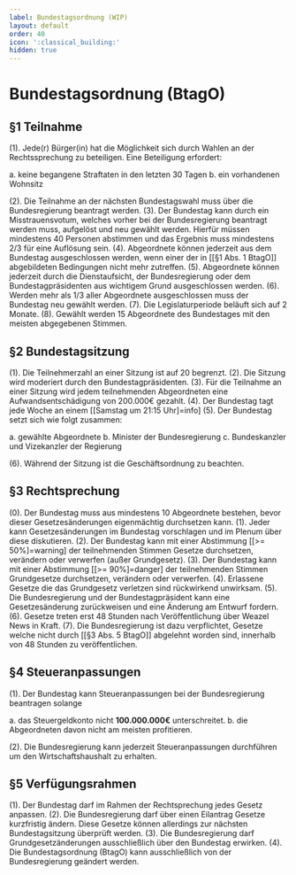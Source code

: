 ```yaml
---
label: Bundestagsordnung (WIP)
layout: default
order: 40
icon: ':classical_building:'
hidden: true
---
```


# Bundestagsordnung (BtagO)

## §1 Teilnahme
(1). Jede(r) Bürger(in) hat die Möglichkeit sich durch Wahlen an der Rechtssprechung zu beteiligen. Eine Beteiligung erfordert:

a. keine begangene Straftaten in den letzten 30 Tagen
b. ein vorhandenen Wohnsitz

(2). Die Teilnahme an der nächsten Bundestagswahl muss über die Bundesregierung beantragt werden.
(3). Der Bundestag kann durch ein Misstrauensvotum, welches vorher bei der Bundesregierung beantragt werden muss, aufgelöst und neu gewählt werden. Hierfür müssen mindestens 40 Personen abstimmen und das Ergebnis muss mindestens 2/3 für eine Auflösung sein.
(4). Abgeordnete können jederzeit aus dem Bundestag ausgeschlossen werden, wenn einer der in [[§1 Abs. 1 BtagO]] abgebildeten Bedingungen nicht mehr zutreffen.
(5). Abgeordnete können jederzeit durch die Dienstaufsicht, der Bundesregierung oder dem Bundestagpräsidenten aus wichtigem Grund ausgeschlossen werden.
(6). Werden mehr als 1/3 aller Abgeordnete ausgeschlossen muss der Bundestag neu gewählt werden.
(7). Die Legislaturperiode beläuft sich auf 2 Monate.
(8). Gewählt werden 15 Abgeordnete des Bundestages mit den meisten abgegebenen Stimmen.

## §2 Bundestagsitzung
(1). Die Teilnehmerzahl an einer Sitzung ist auf 20 begrenzt.
(2). Die Sitzung wird moderiert durch den Bundestagpräsidenten.
(3). Für die Teilnahme an einer Sitzung wird jedem teilnehmenden Abgeordneten eine Aufwandsentschädigung von 200.000€ gezahlt.
(4). Der Bundestag tagt jede Woche an einem [[Samstag um 21:15 Uhr]=info]
(5). Der Bundestag setzt sich wie folgt zusammen:

a. gewählte Abgeordnete
b. Minister der Bundesregierung
c. Bundeskanzler und Vizekanzler der Regierung

(6). Während der Sitzung ist die Geschäftsordnung zu beachten.

## §3 Rechtsprechung
(0). Der Bundestag muss aus mindestens 10 Abgeordnete bestehen, bevor dieser Gesetzesänderungen eigenmächtig durchsetzen kann.
(1). Jeder kann Gesetzesänderungen im Bundestag vorschlagen und im Plenum über diese diskutieren.
(2). Der Bundestag kann mit einer Abstimmung [[>= 50%]=warning] der teilnehmenden Stimmen Gesetze durchsetzen, verändern oder verwerfen (außer Grundgesetz).
(3). Der Bundestag kann mit einer Abstimmung [[>= 90%]=danger] der teilnehmenden Stimmen Grundgesetze durchsetzen, verändern oder verwerfen.
(4). Erlassene Gesetze die das Grundgesetz verletzen sind rückwirkend unwirksam.
(5). Die Bundesregierung und der Bundestagpräsident kann eine Gesetzesänderung zurückweisen und eine Änderung am Entwurf fordern.
(6). Gesetze treten erst 48 Stunden nach Veröffentlichung über Weazel News in Kraft.
(7). Die Bundesregierung ist dazu verpflichtet, Gesetze welche nicht durch [[§3 Abs. 5 BtagO]] abgelehnt worden sind, innerhalb von 48 Stunden zu veröffentlichen.

## §4 Steueranpassungen
(1). Der Bundestag kann Steueranpassungen bei der Bundesregierung beantragen solange

a. das Steuergeldkonto nicht **100.000.000€** unterschreitet.
b. die Abgeordneten davon nicht am meisten profitieren.

(2). Die Bundesregierung kann jederzeit Steueranpassungen durchführen um den Wirtschaftshaushalt zu erhalten.

## §5 Verfügungsrahmen
(1). Der Bundestag darf im Rahmen der Rechtsprechung jedes Gesetz anpassen.
(2). Die Bundesregierung darf über einen Eilantrag Gesetze kurzfristig ändern. Diese Gesetze können allerdings zur nächsten Bundestagsitzung überprüft werden.
(3). Die Bundesregierung darf Grundgesetzänderungen ausschließlich über den Bundestag erwirken.
(4). Die Bundestagsordnung (BtagO) kann ausschließlich von der Bundesregierung geändert werden.
